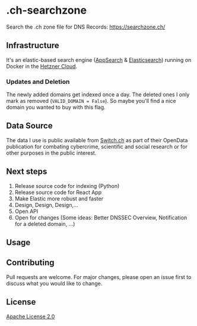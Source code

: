 # .ch-searchzone

Search the .ch zone file for DNS Records: https://searchzone.ch/

## Infrastructure
It's an elastic-based search engine ([AppSearch](https://www.elastic.co/app-search/) & [Elasticsearch](https://www.elastic.co/elasticsearch/)) running on Docker in the [Hetzner Cloud](https://www.hetzner.com/cloud).

### Updates and Deletion
The newly added domains get indexed once a day. The deleted ones I only mark as removed (`VALID_DOMAIN = False`). So maybe you'll find a nice domain you wanted to buy with this flag.

## Data Source
The data I use is public available from [Switch.ch](https://www.switch.ch/de/open-data/#tab-c5442a19-67cf-11e8-9cf6-5254009dc73c-3) as part of their OpenData publication for combating cybercrime, scientific and social research or for other purposes in the public interest.

## Next steps
1. Release source code for indexing (Python)
2. Release source code for React App
3. Make Elastic more robust and faster
4. Design, Design, Design,...
5. Open API
6. Open for changes (Some ideas: Better DNSSEC Overview, Notification for a deleted domain, ...)

## Usage


## Contributing
Pull requests are welcome. For major changes, please open an issue first to discuss what you would like to change.

## License
[Apache License 2.0](https://github.com/pesc/.ch-searchzone/blob/main/LICENSE)

